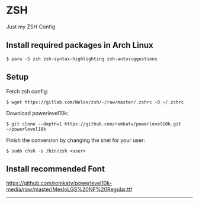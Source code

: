 # ZSH
Just my ZSH Config 

## Install required packages in Arch Linux
```
$ paru -S zsh zsh-syntax-highlighting zsh-autosuggestions
```

## Setup
Fetch zsh config:
```
$ wget https://gitlab.com/Nelox/zsh/-/raw/master/.zshrc -O ~/.zshrc
```
Download powerlevel10k:
```
$ git clone --depth=1 https://github.com/romkatv/powerlevel10k.git ~/powerlevel10k
```

Finish the conversion by changing the shel for your user:
```
$ sudo chsh -s /bin/zsh <user>
```

## Install recommended Font
https://github.com/romkatv/powerlevel10k-media/raw/master/MesloLGS%20NF%20Regular.ttf
______________________________________________________________________________
